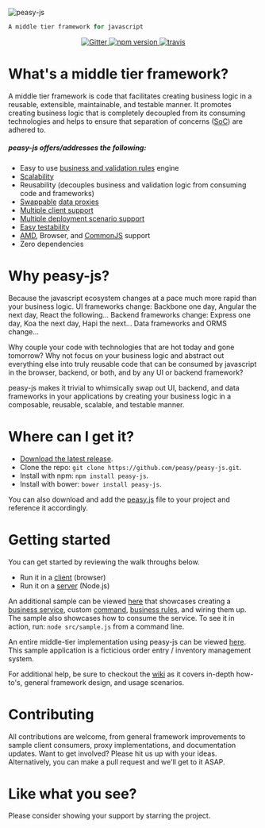 ![peasy-js](https://www.dropbox.com/s/2yajr2x9yevvzbm/peasy3.png?dl=0&raw=1)

```javascript
A middle tier framework for javascript
```
<p align="center">
<a href="https://gitter.im/peasy" target="_blank">
	<img src="https://badges.gitter.im/gitterHQ/gitter.svg" alt="Gitter">
</a>
<a href="https://www.npmjs.com/package/peasy-js" target="_blank">
	<img src="https://badge.fury.io/js/peasy-js.svg" alt="npm version">
</a>
<a href="https://travis-ci.org/peasy/peasy-js">
	<img src="https://travis-ci.org/peasy/peasy-js.svg?branch=master" alt="travis">
</a>
</p>

# What's a middle tier framework?

A middle tier framework is code that facilitates creating business logic in a reusable, extensible, maintainable, and testable manner.   It promotes creating business logic that is completely decoupled from its consuming technologies and helps to ensure that separation of concerns ([SoC](https://en.wikipedia.org/wiki/Separation_of_concerns)) are adhered to.

##### peasy-js offers/addresses the following:

- Easy to use [business and validation rules](https://github.com/peasy/peasy-js/wiki/Business-and-Validation-Rules) engine
- [Scalability](https://github.com/peasy/peasy-js/wiki/Data-Proxy#scalability)
- Reusability (decouples business and validation logic from consuming code and frameworks)
- [Swappable](https://github.com/peasy/peasy-js/wiki/Data-Proxy#swappable-data-proxies) [data proxies](https://github.com/peasy/peasy-js/wiki/Data-Proxy)
- [Multiple client support](https://github.com/peasy/peasy-js/wiki/Multiple-Client-Support)
- [Multiple deployment scenario support](https://github.com/peasy/peasy-js/wiki/Data-Proxy#multiple-deployment-scenarios)
- [Easy testability](https://github.com/peasy/peasy-js/wiki/Testing)
- [AMD](https://en.wikipedia.org/wiki/Asynchronous_module_definition), Browser, and [CommonJS](https://en.wikipedia.org/wiki/CommonJS) support
- Zero dependencies

# Why peasy-js?

Because the javascript ecosystem changes at a pace much more rapid than your business logic.  UI frameworks change: Backbone one day, Angular the next day, React the following...  Backend frameworks change: Express one day, Koa the next day, Hapi the next... Data frameworks and ORMS change...  

Why couple your code with technologies that are hot today and gone tomorrow?  Why not focus on your business logic and abstract out everything else into truly reusable code that can be consumed by javascript in the browser, backend, or both, and by any UI or backend framework? 

peasy-js makes it trivial to whimsically swap out UI, backend, and data frameworks in your applications by creating your business logic in a composable, reusable, scalable, and testable manner.

# Where can I get it?

- [Download the latest release](https://github.com/peasy/peasy-js/archive/master.zip).
- Clone the repo: ```git clone https://github.com/peasy/peasy-js.git```.
- Install with npm: ```npm install peasy-js```.
- Install with bower: `bower install peasy-js`.

You can also download and add the [peasy.js](https://github.com/peasy/peasy-js/blob/master/lib/peasy.js) file to your project and reference it accordingly.

# Getting started

You can get started by reviewing the walk throughs below.

- Run it in a [client](https://github.com/peasy/peasy-js/wiki/Browser-sample) (browser)
- Run it on a [server](https://github.com/peasy/peasy-js/wiki/node.js-sample) (Node.js)

An additional sample can be viewed [here](https://github.com/peasy/peasy-js/blob/master/src/sample.js) that showcases creating a [business service](), custom [command](), [business rules](), and wiring them up.  The sample also showcases how to consume the service.  To see it in action, run: ```node src/sample.js``` from a command line.

An entire middle-tier implementation using peasy-js can be viewed [here](https://github.com/peasy/peasy-js-samples).  This sample application is a ficticious order entry / inventory management system.

For additional help, be sure to checkout the [wiki](https://github.com/peasy/peasy-js/wiki) as it covers in-depth how-to's, general framework design, and usage scenarios.

# Contributing

All contributions are welcome, from general framework improvements to sample client consumers, proxy implementations, and documentation updates.  Want to get involved?  Please hit us up with your ideas.  Alternatively, you can make a pull request and we'll get to it ASAP.

# Like what you see?

Please consider showing your support by starring the project.
